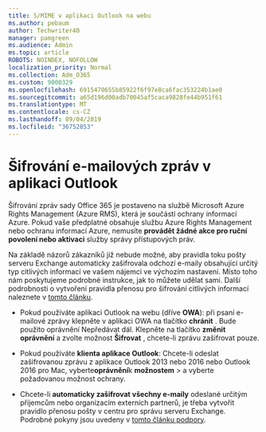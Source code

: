 ```yaml
---
title: S/MIME v aplikaci Outlook na webu
ms.author: pebaum
author: Techwriter40
manager: pamgreen
ms.audience: Admin
ms.topic: article
ROBOTS: NOINDEX, NOFOLLOW
localization_priority: Normal
ms.collection: Adm_O365
ms.custom: 9000329
ms.openlocfilehash: 6915470655b85922f6f97e8ca6fac353224b1ae0
ms.sourcegitcommit: a65d196d00adb70045af5caca9828fe44b951f61
ms.translationtype: MT
ms.contentlocale: cs-CZ
ms.lasthandoff: 09/04/2019
ms.locfileid: "36752853"
---
```

# <a name="encrypt-email-messages-in-outlook"></a>Šifrování e-mailových zpráv v aplikaci Outlook

Šifrování zpráv sady Office 365 je postaveno na službě Microsoft Azure Rights Management (Azure RMS), která je součástí ochrany informací Azure. Pokud vaše předplatné obsahuje službu Azure Rights Management nebo ochranu informací Azure, nemusíte **provádět žádné akce pro ruční povolení nebo aktivaci** služby správy přístupových práv.

Na základě názorů zákazníků již nebude možné, aby pravidla toku pošty serveru Exchange automaticky zašifrovala odchozí e-maily obsahující určitý typ citlivých informací ve vašem nájemci ve výchozím nastavení. Místo toho nám poskytujeme podrobné instrukce, jak to můžete udělat sami. Další podrobnosti o vytvoření pravidla přenosu pro šifrování citlivých informací naleznete v [tomto článku](https://aka.ms/OmeEtr).

- Pokud používáte aplikaci Outlook na webu (dříve **OWA**): při psaní e-mailové zprávy klepněte v aplikaci OWA na tlačítko **chránit** . Bude použito oprávnění Nepředávat dál. Klepněte na tlačítko **změnit oprávnění** a zvolte možnost **Šifrovat** , chcete-li zprávu zašifrovat pouze.

- Pokud používáte **klienta aplikace Outlook**: Chcete-li odeslat zašifrovanou zprávu z aplikace Outlook 2013 nebo 2016 nebo Outlook 2016 pro Mac, vyberte**oprávnění**k **možnostem** > a vyberte požadovanou možnost ochrany.

- Chcete-li **automaticky zašifrovat všechny e-maily** odeslané určitým příjemcům nebo organizacím externích partnerů, je třeba vytvořit pravidlo přenosu pošty v centru pro správu serveru Exchange. Podrobné pokyny jsou uvedeny v [tomto článku podpory](https://docs.microsoft.com/office365/securitycompliance/define-mail-flow-rules-to-encrypt-email#create-a-mail-flow-rule-to-encrypt-email-messages-with-the-new-ome-capabilities).

